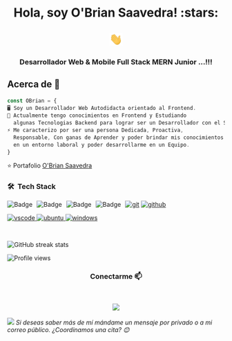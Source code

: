 <h1 align="center">Hola, soy O'Brian Saavedra! :stars:</h1>
<h2 align="center"><img src="https://raw.githubusercontent.com/ABSphreak/ABSphreak/master/gifs/Hi.gif" width="30px"></h2>
<h3 align="center"> Desarrollador Web & Mobile Full Stack MERN Junior ...!!!</h3>

## Acerca de :wave:

```javascript
const OBrian = {
🖥️ Soy un Desarrollador Web Autodidacta orientado al Frontend.
🔎 Actualmente tengo conocimientos en Frontend y Estudiando
  algunas Tecnologias Backend para lograr ser un Desarrollador con el Stack MEVN 
⚡ Me caracterizo por ser una persona Dedicada, Proactiva,
  Responsable, Con ganas de Aprender y poder brindar mis conocimientos
  en un entorno laboral y poder desarrollarme en un Equipo.
}
``` 
⭐️ Portafolio [O'Brian Saavedra](https://obriansaa.netlify.app/)

<h3> 🛠 &nbsp;Tech Stack</h3>


<p>	
   <img alt="Badge" style="float: left; margin-right: 10px;"  src="https://img.shields.io/badge/html5%20-%23E34F26.svg?&style=for-the-badge&logo=html5&logoColor=white"/> 
  <img alt="Badge" style="float: left; margin-right: 10px;"  src="https://img.shields.io/badge/css3%20-%231572B6.svg?&style=for-the-badge&logo=css3&logoColor=white"/>
<img alt="Badge" style="float: left; margin-right: 10px;"  src="https://img.shields.io/badge/javascript%20-%23323330.svg?&style=for-the-badge&logo=javascript&logoColor=%23F7DF1E"/> 
<img alt="Badge" style="float: left; margin-right: 10px;" src="https://img.shields.io/badge/-Vue-4fc08d?style=flat&logo=vuedotjs&logoColor=fff"/>
</p>
<p>
<a href="https://github.com/priyanshumay"><img src="https://img.shields.io/badge/git-F05032.svg?style=for-the-badge&logo=git&logoColor=F05032&labelColor=ffffff" alt="git"></a>
<a href="https://github.com/priyanshumay"><img src="https://img.shields.io/badge/github-black.svg?style=for-the-badge&logo=github&logoColor=black&labelColor=ffffff" alt="github"></a>

<p>
  <a href="https://github.com/priyanshumay">
<img src="https://img.shields.io/badge/vscode-blue.svg?style=for-the-badge&logo=visual-studio-code&labelColor=ffffff&logoColor=blue" alt="vscode">
</a>
<a href="https://github.com/priyanshumay">
<img src="https://img.shields.io/badge/ubuntu-f7873b.svg?style=for-the-badge&logo=ubuntu&labelColor=ffffff&logoColor=f7873b" alt="ubuntu">
</a>
<a href="https://github.com/priyanshumay"><img src="https://img.shields.io/badge/windows-3795fa.svg?style=for-the-badge&logo=windows&logoColor=3795fa&labelColor=ffffff" alt="windows"></a>
</p><br>

  
 

![GitHub streak stats](https://github-readme-streak-stats.herokuapp.com/?user=obrian-code)  

![Profile views](https://gpvc.arturio.dev/obrian-code)  

  <h3 align="center"> Conectarme 📫 </h3>
<br />
<p align="center">
<a href="https://www.linkedin.com/in/obriansaa/" target="__blank"><img src="https://img.shields.io/badge/linkedin-%230077B5.svg?&style=for-the-badge&logo=linkedin&logoColor=white"/></a>

<img src="https://media.giphy.com/media/LnQjpWaON8nhr21vNW/giphy.gif" width="40"> <em>Si deseas saber más de mí mándame un mensaje por privado o a mi correo público. ¿Coordinamos una cita?</b> :blush:</em>
  
  </p>

